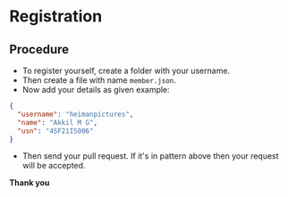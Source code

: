 # Registration

## Procedure

- To register yourself, create a folder with your username.
- Then create a file with name `member.json`.
- Now add your details as given example:
```json
{
  "username": "heimanpictures",
  "name": "Akkil M G",
  "usn": "4SF21IS006"
}
```
- Then send your pull request. If it's in pattern above then your request will be accepted.

**Thank you**
